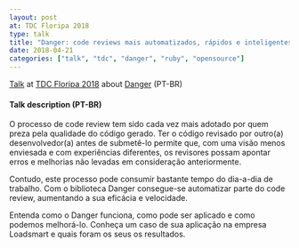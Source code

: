 ```yaml
---
layout: post
at: TDC Floripa 2018
type: talk
title: "Danger: code reviews mais automatizados, rápidos e inteligentes"
date: 2018-04-21
categories: ["talk", "tdc", "danger", "ruby", "opensource"]
---
```


[Talk](https://thedevconf.com/tdc/2018/florianopolis/trilha-ruby) at [TDC Floripa 2018](https://thedevconf.com/tdc/2018/florianopolis/trilhas) about [Danger](https://danger.systems/) (PT-BR)

#### Talk description (PT-BR)

O processo de code review tem sido cada vez mais adotado por quem preza pela qualidade do código gerado. Ter o código revisado por outro(a) desenvolvedor(a) antes de submetê-lo permite que, com uma visão menos enviesada e com experiências diferentes, os revisores possam apontar erros e melhorias não levadas em consideração anteriormente.

Contudo, este processo pode consumir bastante tempo do dia-a-dia de trabalho. Com o biblioteca Danger consegue-se automatizar parte do code review, aumentando a sua eficácia e velocidade.

Entenda como o Danger funciona, como pode ser aplicado e como podemos melhorá-lo. Conheça um caso de sua aplicação na empresa Loadsmart e quais foram os seus os resultados.

<script async class="speakerdeck-embed" data-id="297a49ffb73e47dc83edfefa8a739e09" data-ratio="1.77777777777778" src="//speakerdeck.com/assets/embed.js"></script>
